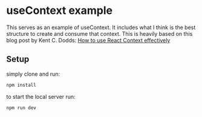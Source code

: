 # useContext example

This serves as an example of useContext. It includes what I think is the best structure to create and consume that context.
This is heavily based on this blog post by Kent C. Dodds:
[How to use React Context effectively](https://kentcdodds.com/blog/how-to-use-react-context-effectively)

## Setup

simply clone and run:

```bash
npm install
```

to start the local server run:

```bash
npm run dev
```
